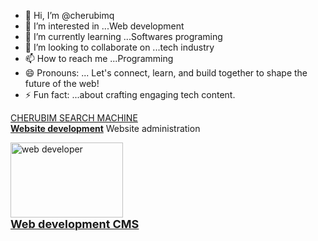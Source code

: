 - 👋 Hi, I’m @cherubimq
- 👀 I’m interested in ...Web development 
- 🌱 I’m currently learning ...Softwares programing
- 💞️ I’m looking to collaborate on ...tech industry
- 📫 How to reach me ...Programming
- 😄 Pronouns: ... Let's connect, learn, and build together to shape the future of the web!
- ⚡ Fun fact: ...about crafting engaging tech content.

<!---
cherubimq/cherubimq is a ✨ special ✨ repository because its `README.md` (this file) appears on your GitHub profile.
You can click the Preview link to take a look at your changes.
---><a href="https://cherubimq.github.io/github.io/mashine.html" rel="nofollow">CHERUBIM SEARCH MACHINE</a>
<br>
<a href="https://cdn2.me-qr.com/html/22756879.html" rel="nofollow" target="_blank"><strong>Website development</strong></a> Website administration
<br />

<a href="https://cherubimq.github.io/github.io/creator.html"><img src="https://www.tekshapers.com/uploads/blog_image/15362384091533896513blog-sco2.jpg" alt="web developer " height="120" width="180"><br><font size="4"><b>Web development CMS</b></font></a>
